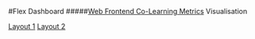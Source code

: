 #Flex Dashboard 
#####[Web Frontend Co-Learning Metrics](https://github.com/OpenTechSchool/web-frontend-colearning-metrics) Visualisation

[Layout 1](https://8480de83b8a1b664f87c4f28e299969c626dbb6d-www.googledrive.com/host/0BymkUcIhQ6oGd2t2VFBQWnJVWHM)
[Layout 2](https://d35b63437082840211bcaeb99cea6280576f060d-www.googledrive.com/host/0BymkUcIhQ6oGaVJrc3htdS1VTGc)

